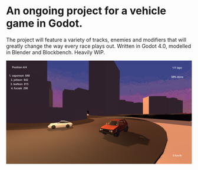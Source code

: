 # An ongoing project for a vehicle game in Godot.

The project will feature a variety of tracks, enemies and modifiers that will greatly change the way every race plays out. Written in Godot 4.0, modelled in Blender and Blockbench. Heavily WIP.

![screenshot](readme/show.png)
